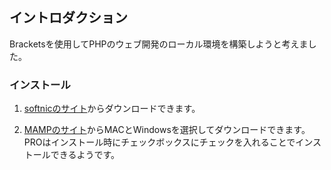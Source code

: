 ## イントロダクション
Bracketsを使用してPHPのウェブ開発のローカル環境を構築しようと考えました。

### インストール
1. [softnicのサイト](https://brackets.softonic.jp/download)からダウンロードできます。

2. [MAMPのサイト](https://www.mamp.info/en/mamp/windows/)からMACとWindowsを選択してダウンロードできます。PROはインストール時にチェックボックスにチェックを入れることでインストールできるようです。
